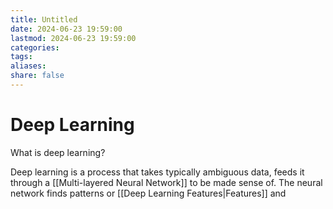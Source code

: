 ```yaml
---
title: Untitled
date: 2024-06-23 19:59:00
lastmod: 2024-06-23 19:59:00
categories: 
tags: 
aliases: 
share: false 
---
```


# Deep Learning

What is deep learning?

Deep learning is a process that takes typically ambiguous data, feeds it through a [[Multi-layered Neural Network]] to be made sense of. The neural network finds patterns or [[Deep Learning Features|Features]] and 